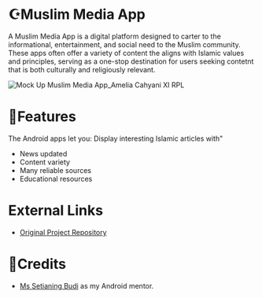 # ☪️Muslim Media App
A Muslim Media App is a digital platform designed to carter to the informational, entertainment, and social need to the Muslim community. These apps often offer a variety of content the aligns with Islamic values and principles, serving as a one-stop destination for users seeking contetnt that is both culturally and religiously relevant. 

![Mock Up Muslim Media App_Amelia Cahyani XI RPL](https://github.com/ameliacahyanii/Muslim_Media_App/assets/110214422/b3534d68-607c-43dd-99e2-133f26afc912)

# 📑Features
The Android apps let you: 
Display interesting Islamic articles with"
- News updated
- Content variety
- Many reliable sources
- Educational resources

# External Links
- [Original Project Repository](https://github.com/ameliacahyanii/Muslim_Media_App)

# 📢Credits
- [Ms Setianing Budi](https://github.com/setianing-budi) as my Android mentor.
